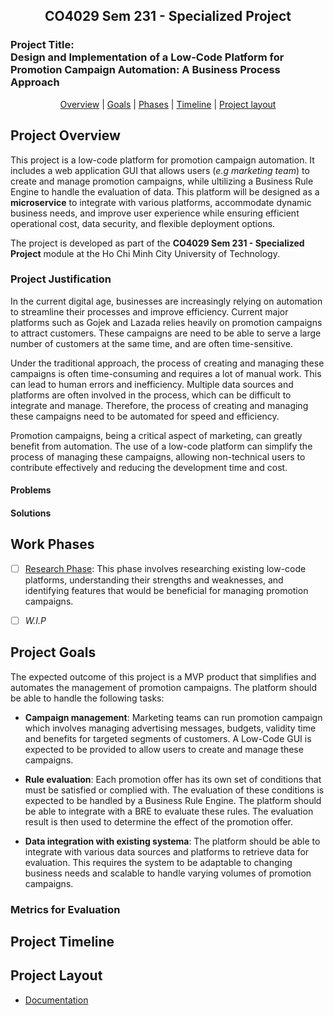 <h2 align="center"> CO4029 Sem 231 - Specialized Project </h2>

### Project Title: <br/> Design and Implementation of a Low-Code Platform for Promotion Campaign Automation: A Business Process Approach

<p align="center">
  <a href="#project-overview">Overview</a> |
  <a href="#project-goals">Goals</a> |
  <a href="#work-phases"> Phases</a> |
  <a href="#project-timeline">Timeline</a> |
  <a href="#project-layout">Project layout</a>
</p>


## Project Overview

This project is a low-code platform for promotion campaign automation. It includes a web application GUI that allows users (*e.g marketing team*) to create and manage promotion campaigns, while ultilizing a Business Rule Engine to handle the evaluation of data. This platform will be designed as a **microservice** to integrate with various platforms, accommodate dynamic business needs, and improve user experience while ensuring efficient operational cost, data security, and flexible deployment options.

The project is developed as part of the **CO4029 Sem 231 - Specialized Project** module at the Ho Chi Minh City University of Technology.

### Project Justification

In the current digital age, businesses are increasingly relying on automation to streamline their processes and improve efficiency. Current major platforms such as Gojek and Lazada relies heavily on promotion campaigns to attract customers. These campaigns are need to be able to serve a large number of customers at the same time, and are often time-sensitive. 

Under the traditional approach, the process of creating and managing these campaigns is often time-consuming and requires a lot of manual work. This can lead to human errors and inefficiency. Multiple data sources and platforms are often involved in the process, which can be difficult to integrate and manage. Therefore, the process of creating and managing these campaigns need to be automated for speed and efficiency.
 
Promotion campaigns, being a critical aspect of marketing, can greatly benefit from automation. The use of a low-code platform can simplify the process of managing these campaigns, allowing non-technical users to contribute effectively and reducing the development time and cost.

#### Problems

#### Solutions

## Work Phases

- [ ] [Research Phase](./documentation/research/README.md): This phase involves researching existing low-code platforms, understanding their strengths and weaknesses, and identifying features that would be beneficial for managing promotion campaigns.

- [ ] *W.I.P*

## Project Goals

The expected outcome of this project is a MVP product that simplifies and automates the management of promotion campaigns. The platform should be able to handle the following tasks:

- **Campaign management**: Marketing teams can run promotion campaign which involves managing advertising messages, budgets, validity time and benefits for targeted segments of customers. A Low-Code GUI is expected to be provided to allow users to create and manage these campaigns.

- **Rule evaluation**: Each promotion offer has its own set of conditions that must be satisfied or complied with. The evaluation of these conditions is expected to be handled by a Business Rule Engine. The platform should be able to integrate with a BRE to evaluate these rules. The evaluation result is then used to determine the effect of the promotion offer.

- **Data integration with existing systema**: The platform should be able to integrate with various data sources and platforms to retrieve data for evaluation. This requires the system to be adaptable to changing business needs and scalable to handle varying volumes of promotion campaigns.

### Metrics for Evaluation

## Project Timeline

## Project Layout
 
- [Documentation](./documentation/README.md)
